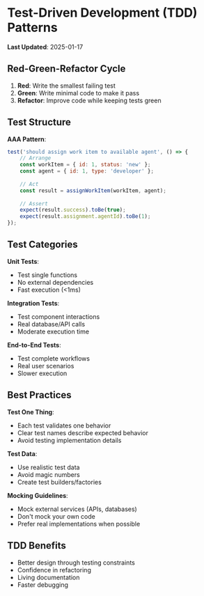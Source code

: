 # Test-Driven Development (TDD) Patterns

**Last Updated**: 2025-01-17

## Red-Green-Refactor Cycle

1. **Red**: Write the smallest failing test
2. **Green**: Write minimal code to make it pass
3. **Refactor**: Improve code while keeping tests green

## Test Structure

**AAA Pattern**:
```javascript
test('should assign work item to available agent', () => {
    // Arrange
    const workItem = { id: 1, status: 'new' };
    const agent = { id: 1, type: 'developer' };
    
    // Act
    const result = assignWorkItem(workItem, agent);
    
    // Assert
    expect(result.success).toBe(true);
    expect(result.assignment.agentId).toBe(1);
});
```

## Test Categories

**Unit Tests**:
- Test single functions
- No external dependencies
- Fast execution (<1ms)

**Integration Tests**:
- Test component interactions
- Real database/API calls
- Moderate execution time

**End-to-End Tests**:
- Test complete workflows
- Real user scenarios
- Slower execution

## Best Practices

**Test One Thing**:
- Each test validates one behavior
- Clear test names describe expected behavior
- Avoid testing implementation details

**Test Data**:
- Use realistic test data
- Avoid magic numbers
- Create test builders/factories

**Mocking Guidelines**:
- Mock external services (APIs, databases)
- Don't mock your own code
- Prefer real implementations when possible

## TDD Benefits
- Better design through testing constraints
- Confidence in refactoring
- Living documentation
- Faster debugging